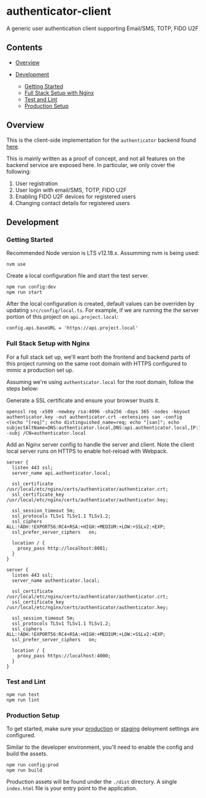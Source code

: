# authenticator-client

A generic user authentication client supporting Email/SMS, TOTP, FIDO U2F

## Contents

* [Overview](#overview)

* [Development](#development)

  * [Getting Started](#getting-started)
  * [Full Stack Setup with Nginx](#dev-fullstack)
  * [Test and Lint](#test-and-lint)
  * [Production Setup](#production)

## <a name="overview">Overview</a>

This is the client-side implementation for the `authenticator` backend found [here](https://github.com/fmitra/authenticator).

This is mainly written as a proof of concept, and not all features on the backend service
are exposed here. In particular, we only cover the following:

1. User registration
2. User login with email/SMS, TOTP, FIDO U2F
3. Enabling FIDO U2F devices for registered users
4. Changing contact details for registered users

## <a name="development">Development</a>

### <a name="getting-started">Getting Started</a>

Recommended Node version is LTS v12.18.x.  Assumming nvm is being used:

```
nvm use
```

Create a local configuration file and start the test server.

```
npm run config:dev
npm run start
```

After the local configuration is created, default values can be overriden by updating
`src/config/local.ts`. For example, if we are running the the server portion of
this project on `api.project.local`:

```
config.api.baseURL = 'https://api.project.local'
```

### <a name="dev-fullstack">Full Stack Setup with Nginx</a>

For a full stack set up, we'll want both the frontend and backend parts of this
project running on the same root domain with HTTPS configured to mimic a production
set up.

Assuming we're using `authenticator.local` for the root domain, follow the steps
below:

Generate a SSL certificate and ensure your browser trusts it.

```
openssl req -x509 -newkey rsa:4096 -sha256 -days 365 -nodes -keyout authenticator.key -out authenticator.crt -extensions san -config <(echo "[req]"; echo distinguished_name=req; echo "[san]"; echo subjectAltName=DNS:authenticator.local,DNS:api.authenticator.local,IP:127.0.0.1) -subj /CN=authenticator.local
```

Add an Nginx server config to handle the server and client. Note the client local server
runs on HTTPS to enable hot-reload with Webpack.

```
server {
  listen 443 ssl;
  server_name api.authenticator.local;

  ssl_certificate /usr/local/etc/nginx/certs/authenticator/authenticator.crt;
  ssl_certificate_key /usr/local/etc/nginx/certs/authenticator/authenticator.key;

  ssl_session_timeout 5m;
  ssl_protocols TLSv1 TLSv1.1 TLSv1.2;
  ssl_ciphers  ALL:!ADH:!EXPORT56:RC4+RSA:+HIGH:+MEDIUM:+LOW:+SSLv2:+EXP;
  ssl_prefer_server_ciphers   on;

  location / {
    proxy_pass http://localhost:8081;
  }
}

server {
  listen 443 ssl;
  server_name authenticator.local;

  ssl_certificate /usr/local/etc/nginx/certs/authenticator/authenticator.crt;
  ssl_certificate_key /usr/local/etc/nginx/certs/authenticator/authenticator.key;

  ssl_session_timeout 5m;
  ssl_protocols TLSv1 TLSv1.1 TLSv1.2;
  ssl_ciphers  ALL:!ADH:!EXPORT56:RC4+RSA:+HIGH:+MEDIUM:+LOW:+SSLv2:+EXP;
  ssl_prefer_server_ciphers   on;

  location / {
    proxy_pass https://localhost:4000;
  }
}
```

### <a name="test-and-lint">Test and Lint</a>

```
npm run test
npm run lint
```

### <a name="production">Production Setup</a>

To get started, make sure your [production](./src/config/production.ts) or [staging](./src/config/staging.ts) deloyment settings are configured.

Similar to the developer environment, you'll need to enable the config and build the assets.

```
npm run config:prod
npm run build
```

Production assets will be found under the `./dist` directory. A single `index.html` file
is your entry point to the application.
